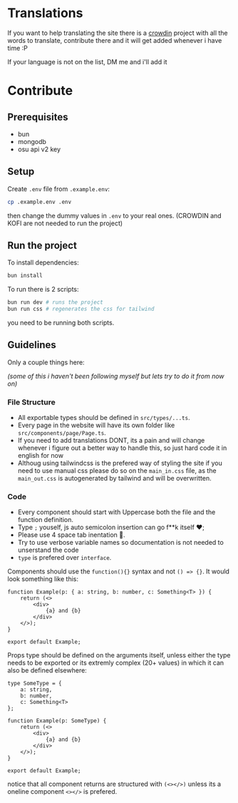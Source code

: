 # Translations
If you want to help translating the site there is a [crowdin](https://crowdin.com/project/wysi) 
project with all the words to translate, contribute there and it will get added whenever i have time :P

If your language is not on the list, DM me and i'll add it

# Contribute
## Prerequisites
- bun
- mongodb
- osu api v2 key

## Setup
Create `.env` file from `.example.env`:
```sh
cp .example.env .env
```
then change the dummy values in `.env` to your real ones. (CROWDIN and KOFI are not needed to run the project)

## Run the project

To install dependencies:
```sh
bun install
```

To run there is 2 scripts:
```sh
bun run dev # runs the project
bun run css # regenerates the css for tailwind
```
you need to be running both scripts.

## Guidelines
Only a couple things here:

*(some of this i haven't been following myself but lets try to do it from now on)*

### File Structure
- All exportable types should be defined in `src/types/...ts`.
- Every page in the website will have its own folder like `src/components/page/Page.ts`.
- If you need to add translations DONT, its a pain and will change whenever i figure out a better way to handle this, so just hard code it in english for now
- Althoug using tailwindcss is the prefered way of styling the site if you need to use manual css please do so on the `main_in.css` file, as the `main_out.css` is autogenerated by tailwind and will be overwritten.

### Code
- Every component should start with Uppercase both the file and the function definition.
- Type `;` youself, js auto semicolon insertion can go f**k itself :heart:;
- Please use 4 space tab inentation :pray:.
- Try to use verbose variable names so documentation is not needed to unserstand the code
- `type` is prefered over `interface`.

Components should use the `function(){}` syntax and not `() => {}`.
It would look something like this:
```tsx
function Example(p: { a: string, b: number, c: Something<T> }) {
    return (<>
        <div>
            {a} and {b}
        </div>
    </>);
}

export default Example;
```

Props type should be defined on the arguments itself, unless either the type needs to be
exported or its extremly complex (20+ values) in which it can also be defined elsewhere:
```tsx
type SomeType = {
    a: string, 
    b: number, 
    c: Something<T> 
};

function Example(p: SomeType) {
    return (<>
        <div>
            {a} and {b}
        </div>
    </>);
}

export default Example;
```

notice that all component returns are structured with `(<></>)` unless its a oneline 
component `<></>` is prefered. 
